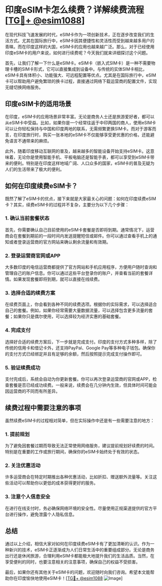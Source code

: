 # 印度eSIM卡怎么续费？详解续费流程[[TG💪+ @esim1088](https://t.me/s/esim1088)]

在现代科技飞速发展的时代，eSIM卡作为一项创新技术，正在逐步改变我们的生活方式。尤其在国际旅行中，eSIM卡因其便捷性和灵活性而受到越来越多用户的青睐。而在印度这样的大国，eSIM卡的应用也越来越广泛。那么，对于已经使用印度eSIM卡的用户来说，如何进行续费呢？今天我们就来详细探讨这个问题。

首先，让我们了解一下什么是eSIM卡。eSIM卡（嵌入式SIM卡）是一种不需要物理卡槽的SIM卡形式，它可以直接集成到设备中。与传统的实体SIM卡相比，eSIM卡具有体积小、功能强大、可远程配置等优点。尤其是在国际旅行中，eSIM卡可以帮助用户避免繁琐的换卡过程，直接通过网络下载运营商的配置文件，实现无缝切换网络服务。

## 印度eSIM卡的适用场景

在印度，eSIM卡的应用场景非常丰富。无论是商务人士还是旅游爱好者，都可以从eSIM卡中受益。比如，如果你是一个经常往返于中印两国的商人，使用eSIM卡可以让你轻松保持与中国和印度两地的联系，无需频繁更换SIM卡。而对于游客而言，在印度旅行时，购买一张本地的eSIM卡不仅能够享受更优惠的价格，还能避免语言不通带来的麻烦。

此外，随着印度移动互联网的普及，越来越多的智能设备开始支持eSIM卡。这意味着，无论你是使用智能手机、平板电脑还是智能手表，都可以享受到eSIM卡带来的便利。特别是在印度这样地域广阔、人口众多的国家，eSIM卡的普及无疑为人们的生活带来了极大的便利。

## 如何在印度续费eSIM卡？

既然了解了eSIM卡的优点，接下来就是大家最关心的问题：如何在印度续费eSIM卡？其实，续费eSIM卡的过程并不复杂，主要分为以下几个步骤：

### 1. 确认当前套餐状态

首先，你需要确认自己目前使用的eSIM卡套餐是否即将到期。通常情况下，运营商会在套餐到期前的一段时间内发送提醒短信或邮件。你可以通过查看手机上的通知或者登录运营商的官方网站来确认剩余流量和有效期。

### 2. 登录运营商官网或APP

大多数印度的电信运营商都提供了官方网站和手机应用程序，方便用户随时查询和管理自己的账户信息。你可以通过这些平台登录你的账户，并查看当前的套餐详情。如果发现套餐即将到期，就可以直接在线续费。

### 3. 选择合适的续费方案

在续费页面上，你会看到各种不同的续费选项。根据你的实际需求，可以选择适合自己的套餐。例如，如果你经常需要大量数据流量，可以选择包含更多流量的套餐；如果你只是偶尔使用，可以选择较为经济实惠的基础套餐。

### 4. 完成支付

选择好合适的续费方案后，下一步就是完成支付。印度的支付方式多种多样，除了传统的信用卡和借记卡外，还支持PayPal、Google Pay等多种电子钱包。确保你的支付方式已经绑定并且有足够的余额，然后按照提示完成支付操作即可。

### 5. 验证续费成功

支付完成后，系统会自动为你更新套餐。你可以再次登录运营商的官网或APP，检查套餐是否已经成功续费。一般来说，续费会在几分钟内生效，但具体时间可能会因运营商的不同而有所差异。

## 续费过程中需要注意的事项

虽然续费eSIM卡的过程相对简单，但在实际操作中还是有一些需要注意的地方：

### 1. 提前规划

为了避免因套餐过期而导致无法正常使用网络服务，建议提前规划好续费的时间。特别是在重要的工作或旅行期间，确保你的eSIM卡始终处于有效的状态。

### 2. 关注优惠活动

许多运营商会在特定时期推出各种优惠活动，比如折扣、赠送额外流量等。关注这些活动可以帮助你以更低的成本获得更好的服务。

### 3. 注意个人信息安全

在进行在线支付时，务必确保网络环境的安全性。尽量使用正规渠道提供的官方平台进行操作，避免泄露个人隐私信息。

## 总结

通过以上介绍，相信大家对如何在印度续费eSIM卡有了更加清晰的认识。作为一种新兴的技术，eSIM卡正逐渐成为人们日常生活中的重要组成部分。无论是商务出行还是休闲旅游，合理利用eSIM卡都能极大地提升我们的生活品质。当然，在享受便利的同时，也要注意相关的注意事项，确保自己的权益不受损害。

最后，如果你还有其他关于eSIM卡的问题，欢迎随时向我们咨询。希望本文能帮助你在印度愉快地使用eSIM卡！[[TG💪+ @esim1088](https://t.me/s/esim1088) ![Image](https://i.postimg.cc/4NQfJmqS/Snipaste-2025-05-13-00-14-12.png)]
